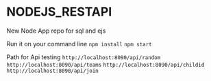 # NODEJS_RESTAPI
New Node App repo for sql and ejs

Run it on your command line
`npm install`
`npm start`

Path for Api testing
`http://localhost:8090/api/random`
`http://localhost:8090/api/teams`
`http://localhost:8090/api/childid`
`http://localhost:8090/api/join`

